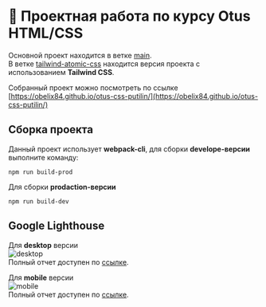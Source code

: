 # 🚀 Проектная работа по курсу Otus HTML/CSS

Основной проект находится в ветке [main](https://github.com/obelix84/otus-css-putilin/tree/main).  
В ветке [tailwind-atomic-css](https://github.com/obelix84/otus-css-putilin/tree/tailwind-atomic-css) находится версия проекта с использованием **Tailwind CSS**. 

Собранный проект можно посмотреть по ссылке [https://obelix84.github.io/otus-css-putilin/](https://obelix84.github.io/otus-css-putilin/)
## Сборка проекта
Данный проект использует **webpack-cli**, для сборки **develope-версии** выполните команду: 

```
npm run build-prod
```

Для сборки **prodaction-версии** 

```
npm run build-dev
```
## Google Lighthouse

Для **desktop** версии  
![desktop](https://github.com/obelix84/otus-css-putilin/tree/support/lighthouse/lighthouse-desktop.png "desktop версия")  
Полный отчет доступен по [ссылке](https://github.com/obelix84/otus-css-putilin/tree/support/lighthouse/lh-desktop.html). 

Для **mobile** версии  
![mobile](https://github.com/obelix84/otus-css-putilin/tree/support/lighthouse/lighthouse-mobile.png "mobile версия")  
Полный отчет доступен по [ссылке](https://github.com/obelix84/otus-css-putilin/tree/support/lighthouse/lh-mobile.html). 